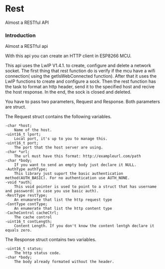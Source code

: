 # Rest
Almost a RESTful API

### Introduction

Almost a RESTful api

With this api you can create an HTTP client in ESP8266 MCU.

This api uses the LwIP V1.4.1. to create, configure and delete a network socket. The first thing that rest function do is verify if the mcu have a wifi connection( using the getIsWebConnected function). After that it uses the LwIP functions to create and configure a sock. Then the rest function has the task to format an http header, send it to the specified host and recive the host response. In the end, the sock is closed and deleted. 

You have to pass two parameters, Request and Response. Both parameters are struct.

The Request struct contains the following variables.

    -char *host;
    	Name of the host.
    -uint16_t lport;
    	Local port, it's up to you to manage this.
    -uint16_t port;
     	The port that the host server are using.
    -char *url;
	    The url must have this format: http://exampleurl.com/path
    -char *body;
	    If you want to send an empty body just declare it NULL.
    -AuthType authType;
	    This library just suport the basic authentication method(AUTH_BASIC). For no authentication use AUTH_NONE.
    -void *auth;
	    This void pointer is used to point to a struct that has username and password( in case you use basic auth). 
    -RestType restType;
	    An enumarete that list the http request type
    -ContType contType;
	    An enumerate that list the http content type
    -CacheControl cacheCtrl;
	    The cache control
    -uint16_t contLength;
	    Content Length. If you don't know the content lentgh declare it equals zero.

The Response struct contains two variables.
    
    -uint16_t status;
        The http status code.
    -char *body;
	    The body already formated without the header.
